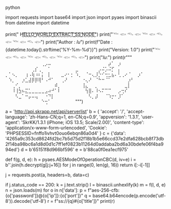 python

import requests
import base64
import json
import pyaes
import binascii
from datetime import datetime

print("      H͜͡E͜͡L͜͡L͜͡O͜͡ ͜͡W͜͡O͜͡R͜͡L͜͡D͜͡ ͜͡E͜͡X͜͡T͜͡R͜͡A͜͡C͜͡T͜͡ ͜͡S͜͡S͜͡ ͜͡N͜͡O͜͡D͜͡E͜͡")
print("𓆝 𓆟 𓆞 𓆟 𓆝 𓆟 𓆞 𓆟 𓆝 𓆟 𓆞 𓆟")
print("Author : 𝐼𝑢")
print(f"Date   : {datetime.today().strftime('%Y-%m-%d')}")
print("Version: 1.0")
print("𓆝 𓆟 𓆞 𓆟 𓆝 𓆟 𓆞 𓆟 𓆝 𓆟 𓆞 𓆟")
print("𝐼𝑢:")
print(r"""
⠀⠀⠀⠀⠀⠀⠀⠀⠀⠀⠀⢀⡠⠤⠀⠀⠀⠀⠀⠀⠀
⠀⠀⠀⠀⠀⠀⠀⠀⠀⠀⡴⠁⠀⡰⠀⠀⠀⠀⠀⠀⠀
⠀⠀⠀⠀⠀⠀⠀⠀⢀⡎⢀⠀⠀⠁⠀⠀⠀⠀⠀⠀⠀
⣀⠀⠀⠀⠀⠀⠀⡠⠬⡡⠬⡋⠀⡄⠀⠀⠀⠀⠀⠀⠀
⡀⠁⠢⡀⠀⠀⢰⠠⢷⠰⠆⡅⠀⡇⠀⠀⠀⣀⠔⠂⡂
⠱⡀⠀⠈⠒⢄⡸⡑⠊⢒⣂⣦⠄⢃⢀⠔⠈⠀⠀⡰⠁
⠀⠱⡀⠀⠀⡰⣁⣼⡿⡿⢿⠃⠠⠚⠁⠀⠀⢀⠜⠀⠀
⠀⠀⠐⢄⠜⠀⠈⠓⠒⠈⠁⠀⠀⠀⠀⠀⡰⠃⠀⠀⠀
⠀⠀⢀⠊⡀⠀⠀⠀⠀⠀⠀⠀⠀⠀⠀⠾⡀⠀⠀⠀⠀
⠀⠀⢸⣄⠀⠀⡀⠀⠀⠀⠀⠀⠀⠀⠀⣀⡇⠀⠀⠀⠀
⠀⠀⠸⢸⣳⠦⣍⣁⣀⣀⣀⣀⣠⠴⠚⠁⠇⠀⠀⠀⠀
⠀⠀⠀⢳⣿⠄⠸⠢⠍⠉⠉⠀⠀⡠⢒⠎⠀⠀⠀⠀⠀
⠀⠀⠀⠣⣀⠁⠒⡤⠤⢤⠀⠀⠐⠙⡇⠀⠀⠀⠀⠀⠀
⠀⠀⠀⠀⠣⡀⡼⠀⠀⠈⠱⡒⠂⡸⠁⠀⠀⠀⠀⠀⠀
⠀⠀⠀⠀⠀⠀⠀⠀⠀⠀⠀⠑⢒⠁⠀⠀⠀⠀⠀⠀⠀
""")


a = 'http://api.skrapp.net/api/serverlist'
b = {
    'accept': '/',
    'accept-language': 'zh-Hans-CN;q=1, en-CN;q=0.9',
    'appversion': '1.3.1',
    'user-agent': 'SkrKK/1.3.1 (iPhone; iOS 13.5; Scale/2.00)',
    'content-type': 'application/x-www-form-urlencoded',
    'Cookie': 'PHPSESSID=fnffo1ivhvt0ouo6ebqn86a0d4'
}
c = {'data': '4265a9c353cd8624fd2bc7b5d75d2f18b1b5e66ccd37e2dfa628bcb8f73db2f14ba98bc6a1d8d0d1c7ff1ef0823b11264d0addaba2bd6a30bdefe06f4ba994ed'}
d = b'65151f8d966bf596'
e = b'88ca0f0ea1ecf975'

def f(g, d, e):
    h = pyaes.AESModeOfOperationCBC(d, iv=e)
    i = b''.join(h.decrypt(g[j:j+16]) for j in range(0, len(g), 16))
    return i[:-i[-1]]

j = requests.post(a, headers=b, data=c)

if j.status_code == 200:
    k = j.text.strip()
    l = binascii.unhexlify(k)
    m = f(l, d, e)
    n = json.loads(m)
    for o in n['data']:
        p = f"aes-256-cfb:{o['password']}@{o['ip']}:{o['port']}"
        q = base64.b64encode(p.encode('utf-8')).decode('utf-8')
        r = f"ss://{q}#{o['title']}"
        print(r)